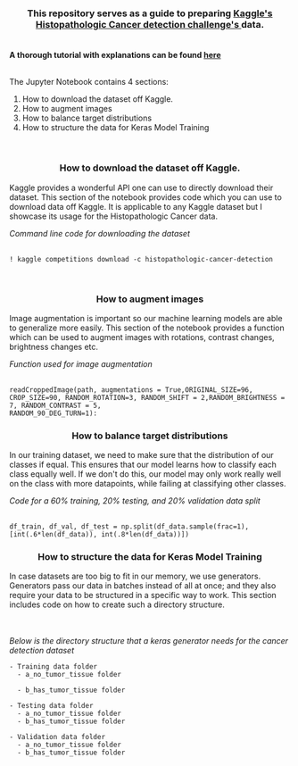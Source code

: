
<h3 align="center">
This repository serves as a guide to preparing  <a href="https://www.kaggle.com/c/histopathologic-cancer-detection"> Kaggle's Histopathologic Cancer detection challenge's </a>  data.
  <br></br>
</h3>

**A thorough tutorial with explanations can be found [here](https://towardsdatascience.com/data-preparation-guide-for-detecting-histopathologic-cancer-detection-7b96d6a12004)**
<br><br>

The Jupyter Notebook contains 4 sections:

1. How to download the dataset off Kaggle.
2. How to augment images
3. How to balance target distributions
4. How to structure the data for Keras Model Training

<br>


<h3 align='center'> How to download the dataset off Kaggle. </h3>

Kaggle provides a wonderful API one can use to directly download their dataset. This section of the notebook provides code which you can use to download data off Kaggle. It is applicable to any Kaggle dataset but I showcase its usage for the Histopathologic Cancer data.

*Command line code for downloading the dataset*
<br><br>

```
! kaggle competitions download -c histopathologic-cancer-detection
```

<br>

<h3 align='center'> How to augment images </h3>

Image augmentation is important so our machine learning models are able to generalize more easily. This section of the notebook provides a function which can be used to augment images with rotations, contrast changes, brightness changes etc.

*Function used for image augmentation*
<br><br>
```
readCroppedImage(path, augmentations = True,ORIGINAL_SIZE=96, CROP_SIZE=90, RANDOM_ROTATION=3, RANDOM_SHIFT = 2,RANDOM_BRIGHTNESS = 7, RANDOM_CONTRAST = 5,
RANDOM_90_DEG_TURN=1):
```
                    
<h3 align='center'>How to balance target distributions</h3>

In our training dataset, we need to make sure that the distribution of our classes if equal. This ensures that our model learns how to classify each class equally well. If we don't do this, our model may only work really well on the class with more datapoints, while failing at classifying other classes.

*Code for a 60% training, 20% testing, and 20% validation data split*
<br><br>
```
df_train, df_val, df_test = np.split(df_data.sample(frac=1), [int(.6*len(df_data)), int(.8*len(df_data))])
```


<h3 align='center'>How to structure the data for Keras Model Training</h3>

In case datasets are too big to fit in our memory, we use generators. Generators pass our data in batches instead of all at once; and they also require your data to be structured in a specific way to work. This section includes code on how to create such a directory structure.


<br><br>
*Below is the directory structure that a keras generator needs for the cancer detection dataset*
```
- Training data folder
  - a_no_tumor_tissue folder
  
  - b_has_tumor_tissue folder
  
- Testing data folder
  - a_no_tumor_tissue folder
  - b_has_tumor_tissue folder
  
- Validation data folder
  - a_no_tumor_tissue folder
  - b_has_tumor_tissue folder
 
  ```
